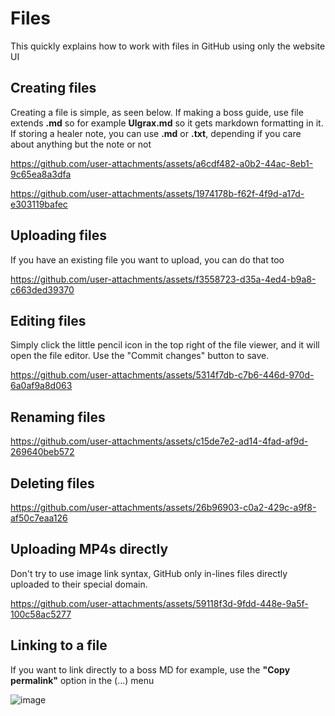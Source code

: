 # Files

This quickly explains how to work with files in GitHub using only the website UI

## Creating files

Creating a file is simple, as seen below. If making a boss guide, use file extends **.md** so for example **Ulgrax.md** so it gets markdown formatting in it. If storing a healer note, you can use **.md** or **.txt**, depending if you care about anything but the note or not

https://github.com/user-attachments/assets/a6cdf482-a0b2-44ac-8eb1-9c65ea8a3dfa

https://github.com/user-attachments/assets/1974178b-f62f-4f9d-a17d-e303119bafec

## Uploading files

If you have an existing file you want to upload, you can do that too

https://github.com/user-attachments/assets/f3558723-d35a-4ed4-b9a8-c663ded39370

## Editing files

Simply click the little pencil icon in the top right of the file viewer, and it will open the file editor. Use the "Commit changes" button to save.

https://github.com/user-attachments/assets/5314f7db-c7b6-446d-970d-6a0af9a8d063

## Renaming files

https://github.com/user-attachments/assets/c15de7e2-ad14-4fad-af9d-269640beb572

## Deleting files

https://github.com/user-attachments/assets/26b96903-c0a2-429c-a9f8-af50c7eaa126

## Uploading MP4s directly

Don't try to use image link syntax, GitHub only in-lines files directly uploaded to their special domain.

https://github.com/user-attachments/assets/59118f3d-9fdd-448e-9a5f-100c58ac5277

## Linking to a file

If you want to link directly to a boss MD for example, use the **"Copy permalink"** option in the (...) menu

![image](https://github.com/user-attachments/assets/1be7f3b3-8f27-4c8e-a567-5c0d418ff536)
